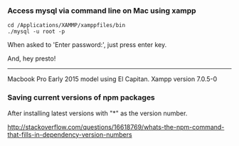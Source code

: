 ### Access mysql via command line on Mac using xampp

```
cd /Applications/XAMMP/xamppfiles/bin
./mysql -u root -p
```

When asked to 'Enter password:', just press enter key.

And, hey presto!

---
Macbook Pro Early 2015 model using El Capitan.
Xampp version 7.0.5-0


### Saving current versions of npm packages

After installing latest versions with "*" as the version number.

http://stackoverflow.com/questions/16618769/whats-the-npm-command-that-fills-in-dependency-version-numbers
